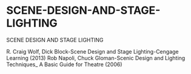 # SCENE-DESIGN-AND-STAGE-LIGHTING
SCENE DESIGN AND STAGE LIGHTING

R. Craig Wolf, Dick Block-Scene Design and Stage Lighting-Cengage Learning (2013)
Rob Napoli, Chuck Gloman-Scenic Design and Lighting Techniques_ A Basic Guide for Theatre (2006)
